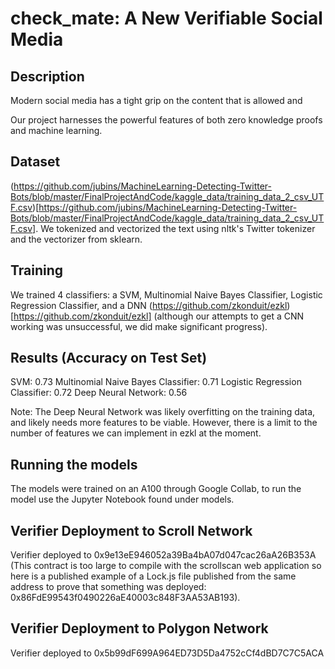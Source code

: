 # check_mate: A New Verifiable Social Media

## Description

Modern social media has a tight grip on the content that is allowed and 

Our project harnesses the powerful features of both zero knowledge proofs and machine learning. 

## Dataset
(https://github.com/jubins/MachineLearning-Detecting-Twitter-Bots/blob/master/FinalProjectAndCode/kaggle_data/training_data_2_csv_UTF.csv)[https://github.com/jubins/MachineLearning-Detecting-Twitter-Bots/blob/master/FinalProjectAndCode/kaggle_data/training_data_2_csv_UTF.csv]. We tokenized and vectorized the text using nltk's Twitter tokenizer and the vectorizer from sklearn.

## Training

We trained 4 classifiers: a SVM, Multinomial Naive Bayes Classifier, Logistic Regression Classifier, and a DNN (https://github.com/zkonduit/ezkl)[https://github.com/zkonduit/ezkl] (although our attempts to get a CNN working was unsuccessful, we did make significant progress). 

## Results (Accuracy on Test Set)
SVM: 0.73
Multinomial Naive Bayes Classifier: 0.71
Logistic Regression Classifier: 0.72
Deep Neural Network: 0.56

Note: The Deep Neural Network was likely overfitting on the training data, and likely needs more features to be viable. However, there is a limit to the number of features we can implement in ezkl at the moment.

## Running the models

The models were trained on an A100 through Google Collab, to run the model use the Jupyter Notebook found under models.

## Verifier Deployment to Scroll Network
Verifier deployed to 0x9e13eE946052a39Ba4bA07d047cac26aA26B353A
(This contract is too large to compile with the scrollscan web application so here is a published example of a Lock.js file published from the same address to prove that something was deployed: 0x86FdE99543f0490226aE40003c848F3AA53AB193).

## Verifier Deployment to Polygon Network
Verifier deployed to 0x5b99dF699A964ED73D5Da4752cCf4dBD7C7C5ACA